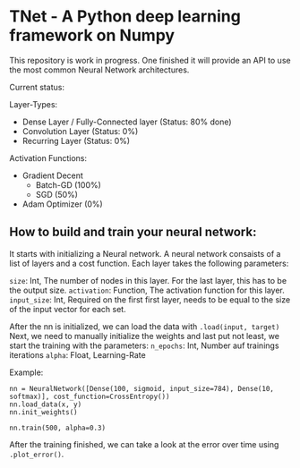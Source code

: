 # TNet - A Python deep learning framework on Numpy

This repository is work in progress. 
One finished it will provide an API to use the most common Neural Network 
architectures. 

Current status:

Layer-Types:
  - Dense Layer / Fully-Connected layer (Status: 80% done)
  - Convolution Layer (Status: 0%)
  - Recurring Layer (Status: 0%)

Activation Functions:
  - Gradient Decent
     - Batch-GD (100%)
     - SGD (50%)
  - Adam Optimizer (0%)
  
## How to build and train your neural network:
It starts with initializing a Neural network. A neural network consaists of a list of layers and a cost function. 
Each layer takes the following parameters:

   `size`: Int, The number of nodes in this layer. For the last layer, this has to be the output size.
   `activation`: Function, The activation function for this layer.
   `input_size`: Int, Required on the first first layer, needs to be equal to the size of the input vector for each set.

After the nn is initialized, we can load the data with `.load(input, target)`
Next, we need to manually initialize the weights and last put not least, we start the training with the parameters:
   `n_epochs`: Int, Number auf trainings iterations
   `alpha`: Float, Learning-Rate

Example:

```
nn = NeuralNetwork([Dense(100, sigmoid, input_size=784), Dense(10, softmax)], cost_function=CrossEntropy())
nn.load_data(x, y)
nn.init_weights()

nn.train(500, alpha=0.3)
```

After the training finished, we can take a look at the error over time using `.plot_error()`.